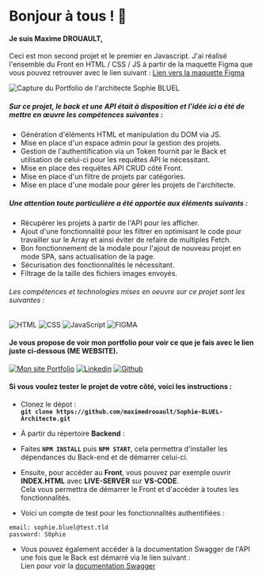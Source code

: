 # Bonjour à tous ! 👋

#### Je suis Maxime DROUAULT,
Ceci est mon second projet et le premier en Javascript. J'ai réalisé l'ensemble du Front en HTML / CSS / JS à partir de la maquette Figma que vous pouvez retrouver avec le lien suivant :
<a href='https://www.figma.com/file/sz9RO3PgclbGldRTkgHjHJ/Maquette-Architecte-%22Sophie-BLUEL%22?type=design&node-id=0%3A1&t=JgIdQ67Z8pIe0Gv4-1' target="_blank">Lien vers la maquette Figma</a>

<img src="https://maximedrouault.vercel.app/img/portfolio-sophie-bluel-architecte.jpg" alt="Capture du Portfolio de l'architecte Sophie BLUEL" />

##### Sur ce projet, le back et une API était à disposition et l'idée ici a été de mettre en œuvre les compétences suivantes :
- Génération d'éléments HTML et manipulation du DOM via JS.
- Mise en place d'un espace admin pour la gestion des projets.
- Gestion de l'authentification via un Token fournit par le Back et utilisation de celui-ci pour les requêtes API le nécessitant.
- Mise en place des requêtes API CRUD côté Front.
- Mise en place d'un filtre de projets par catégories.
- Mise en place d'une modale pour gérer les projets de l'architecte.

##### Une attention toute particulière a été apportée aux éléments suivants :
- Récupérer les projets à partir de l'API pour les afficher.
- Ajout d'une fonctionnalité pour les filtrer en optimisant le code pour travailler sur le Array et ainsi éviter de refaire de multiples Fetch.
- Bon fonctionnement de la modale pour l'ajout de nouveau projet en mode SPA, sans actualisation de la page.
- Sécurisation des fonctionnalités le nécessitant.
- Filtrage de la taille des fichiers images envoyés.

###### Les compétences et technologies mises en oeuvre sur ce projet sont les suivantes :

![HTML](https://img.shields.io/badge/HTML-%23FFac45.svg?&style=for-the-badge&logo=html5&logoColor=white&color=orange)
![CSS](https://img.shields.io/badge/CSS-%23FFac45.svg?&style=for-the-badge&logo=css3&logoColor=white&color=blue)
![JavaScript](https://img.shields.io/badge/JAVASCRIPT-%23FFac45.svg?&style=for-the-badge&logo=javascript&logoColor=white&color=yellow)
![FIGMA](https://img.shields.io/badge/Figma-F24E1E?style=for-the-badge&logo=figma&logoColor=white)


#### Je vous propose de voir mon portfolio pour voir ce que je fais avec le lien juste ci-dessous (ME WEBSITE).

<a href='https://maximedrouault.vercel.app/' target="_blank"><img alt='Mon site Portfolio' src='https://img.shields.io/badge/website-000000?style=for-the-badge&logo=About.me&logoColor=white'/></a>
<a href='https://www.linkedin.com/in/maximedrouault/' target="_blank"><img alt='Linkedin' src='https://img.shields.io/badge/linkedin-%230077B5.svg?style=for-the-badge&logo=linkedin&logoColor=white'/></a>
<a href='https://github.com/maximedrouault' target="_blank"><img alt='Github' src='https://img.shields.io/badge/GitHub-100000?style=for-the-badge&logo=github&logoColor=white'/></a>

#### Si vous voulez tester le projet de votre côté, voici les instructions :<br>
- Clonez le dépot :<br>
**`git clone https://github.com/maximedrouault/Sophie-BLUEL-Architecte.git`**
- À partir du répertoire **Backend** :<br>
- Faites **`NPM INSTALL`** puis **`NPM START`**, cela permettra d'installer les dépendances du Back-end et de démarrer celui-ci.
- Ensuite, pour accéder au **Front**, vous pouvez par exemple ouvrir **INDEX.HTML** avec **LIVE-SERVER** sur **VS-CODE**.<br>
Cela vous permettra de démarrer le Front et d'accéder à toutes les fonctionnalités.

- Voici un compte de test pour les fonctionnalités authentifiées :<br>
```
email: sophie.bluel@test.tld
password: S0phie
```
- Vous pouvez également accéder à la documentation Swagger de l'API une fois que le Back est démarré via le lien suivant :<br>
Lien pour voir la [documentation Swagger](http://localhost:5678/api-docs/)
